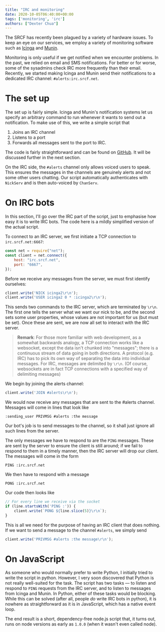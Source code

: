 ```yaml
---
title: "IRC and monitoring"
date: 2020-10-05T06:40:00+00:00
tags: ['monitoring', 'irc']
authors: ["Dexter Chua"]
---
```

The SRCF has recently been plagued by a variety of hardware issues. To keep an
eye on our services, we employ a variety of monitoring software such as
[Icinga](https://icinga.com) and [Munin](http://munin-monitoring.org/).

Monitoring is only useful if we get notified when we encounter problems. In the
past, we relied on email and SMS notifications. For better or for worse, some
of the sysadmins check IRC more frequently than their email. Recently, we
started making Icinga and Munin send their notifications to a dedicated IRC
channel: `#alerts:irc.srcf.net`.

<!--more-->

# The set up
The set up is fairly simple. Icinga and Munin's notification systems let us
specify an arbitrary command to run whenever it wants to send out a
notification. To make use of this, we write a simple script that

 1. Joins an IRC channel
 2. Listens to a port
 3. Forwards all messages sent to the port to IRC.

The code is fairly straightforward and can be found on
[GitHub](https://github.com/SRCF/irc-forward/blob/master/irc-forward.js). It
will be discussed further in the next section.

On the IRC side, the `#alerts` channel only allows voiced users to speak. This
ensures the messages in the channels are genuinely alerts and not some other
users chatting. Our script automatically authenticates with `NickServ` and is
then auto-voiced by `ChanServ`.

# On IRC bots
In this section, I'll go over the IRC part of the script, just to emphasise how
easy it is to write IRC bots. The code here is a mildly simplified version of
the actual script.

To connect to an IRC server, we first initiate a TCP connection to
`irc.srcf.net:6667`:
```js
const net = require("net");
const client = net.connect({
    host: "irc.srcf.net",
    port: "6667",
});
```
Before we receive any messages from the server, we must first identify ourselves:
```js
client.write('NICK icinga2\r\n');
client.write('USER icinga2 0 * :icinga2\r\n');
```
This sends two commands to the IRC server, which are terminated by `\r\n`. The
first one tells the server what we want our nick to be, and the second sets
some user properties, whose values are not important for us (but must be set).
Once these are sent, we are now all set to interact with the IRC server.

> **Remark**: For those more familiar with web development, as a somewhat
> backwards analogy, a TCP connection works like a websocket, except the data
> isn't chunked into "messages"; there is a continuous stream of data going in
> both directions. A protocol (e.g.  IRC) has to pick its own way of separating
> the data into individual messages. For IRC, messages are delimited by `\r\n`.
> (Of course, websockets are in fact TCP connections with a specified way of
> delimiting messages)

We begin by joining the alerts channel:
```js
client.write('JOIN #alerts\r\n');
```
We would now receive any messages that are sent to the #alerts channel.
Messages will come in lines that look like
```
:sending_user PRIVMSG #alerts :the message
```
Our bot's job is to send messages to the channel, so it shall just ignore all
such lines from the server.

The only messages we have to respond to are the `PING` messages. These are sent
by the server to ensure the client is still around; if we fail to respond to
them in a timely manner, then the IRC server will drop our client. The messages
will come in the form
```
PING :irc.srcf.net
```
We then have to respond with a message
```
PONG :irc.srcf.net
```
Our code then looks like
```js
// For every line we receive via the socket
if (line.startsWith('PING :')) {
    client.write(`PONG ${line.slice(5)}\r\n`);
}
```
This is all we need for the purpose of having an IRC client that does nothing. If we want to send a message to the channel `#alerts`, we simply send
```js
client.write('PRIVMSG #alerts :the message\r\n');
```

# On JavaScript
As someone who would normally prefer to write Python, I initially tried to
write the script in python. However, I very soon discovered that Python is not
really well-suited for the task. The script has two tasks &mdash; to listen and
respond to `PING` requests from the IRC server, and to listen to messages from
Icinga and Munin. In Python, either of these tasks would be blocking. While
this can be solved (after all, people *do* write IRC bots in python), it is
nowhere as straightforward as it is in JavaScript, which has a native event
loop.

The end result is a short, dependency-free node.js script that, it turns out,
runs on node versions as early as `1.0.0` (when it wasn't even called node).
